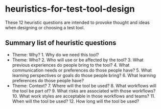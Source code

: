 # heuristics-for-test-tool-design

These 12 heuristic questions are intended to provoke thought and ideas when designing or choosing a test tool.

## Summary list of heuristic questions

- Theme: Why?
        1. Why do we need this tool?
- Theme: Who?
        2. Who will use or be affected by the tool?
        3. What previous experiences do people bring to the tool?
        4. What communication needs or preferences do those people have?
        5. What learning perspectives or goals do those people bring?
        6. What learning preferences do those people have?
- Theme: Context?
        7. Where will the tool be used?
        8. What workflows will the tool be part of?
        9. What risks are associated with those workflows?
        10. What work styles are acceptable in those workflows and teams?
        11. When will the tool be used?
        12. How long will the tool be used?



